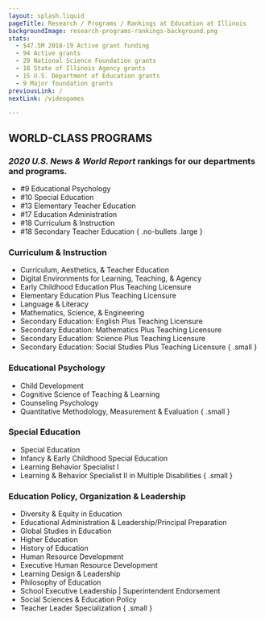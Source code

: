 ```yaml
---
layout: splash.liquid
pageTitle: Research / Programs / Rankings at Education at Illinois
backgroundImage: research-programs-rankings-background.png
stats: 
  - $47.5M 2018-19 Active grant funding
  - 94 Active grants
  - 29 National Science Foundation grants
  - 18 State of Illinois Agency grants
  - 15 U.S. Department of Education grants 
  - 9 Major foundation grants
previousLink: /
nextLink: /videogames

---
```

## WORLD-CLASS PROGRAMS
### *2020 U.S. News & World Report* rankings for our departments and programs.
* #9 Educational Psychology
* #10 Special Education
* #13 Elementary Teacher Education
* #17 Education Administration
* #18 Curriculum & Instruction
* #18 Secondary Teacher Education 
{ .no-bullets .large }

### Curriculum & Instruction 
* Curriculum, Aesthetics, & Teacher Education
* Digital Environments for Learning, Teaching, & Agency 
* Early Childhood Education Plus Teaching Licensure 
* Elementary Education Plus Teaching Licensure 
* Language & Literacy 
* Mathematics, Science, & Engineering 
* Secondary Education: English Plus Teaching Licensure 
* Secondary Education: Mathematics Plus Teaching Licensure 
* Secondary Education: Science Plus Teaching Licensure 
* Secondary Education: Social Studies Plus Teaching Licensure
{ .small }

### Educational Psychology 
* Child Development 
* Cognitive Science of Teaching & Learning 
* Counseling Psychology 
* Quantitative Methodology, Measurement & Evaluation
{ .small }

### Special Education 
* Special Education 
* Infancy & Early Childhood Special Education 
* Learning Behavior Specialist I 
* Learning & Behavior Specialist II in Multiple Disabilities
{ .small }

### Education Policy, Organization & Leadership 
* Diversity & Equity in Education 
* Educational Administration & Leadership/Principal Preparation 
* Global Studies in Education 
* Higher Education 
* History of Education 
* Human Resource Development 
* Executive Human Resource Development 
* Learning Design & Leadership 
* Philosophy of Education 
* School Executive Leadership | Superintendent Endorsement 
* Social Sciences & Education Policy 
* Teacher Leader Specialization
{ .small }
